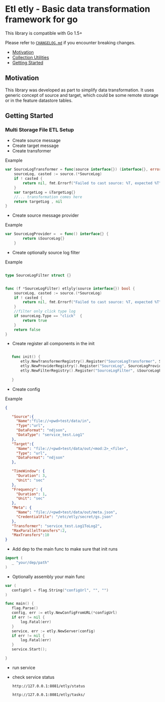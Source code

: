 # Etl etly - Basic data transformation framework for go


This library is compatible with Go 1.5+

Please refer to [`CHANGELOG.md`](CHANGELOG.md) if you encounter breaking changes.

- [Motivation](#Motivation)
- [Collection Utilities](#Collection-Utilities)
- [Getting Started](#Getting-Started)



## Motivation
<a name="Motivation"></a>

This library was developed as part to simplify data transformation.
It uses generic concept of source and target, which could be some remote storage
or in the feature datastore tables.

<a name="Getting-Started"></a>
## Getting Started
### Multi Storage File ETL Setup

- Create source message
- Create target message
- Create transformer 

Example
```go
var SourceLogTransformer = func(source interface{}) (interface{}, error) {
	sourceLog, casted := source.(*SourceLog)
	if ! casted {
		return nil, fmt.Errorf("Failed to cast source: %T, expected %T", source, &SourceLog{})
	}
	var targetLog = &TargetLog{}
	//... transformation comes here
	return targetLog , nil
}

```
- Create source message provider

Example
```go
var SourceLogProvider =  = func() interface{} {
		return &SourceLog{}
	}

```

 - Create optionally source log filter

Example

```go

type SourceLogFilter struct {}


func (f *SourceLogFilter) etlyly(source interface{}) bool {
    sourceLog, casted := source.(*SourceLog)
	if ! casted {
		return nil, fmt.Errorf("Failed to cast source: %T, expected %T", source, &SourceLog{})
	}
	//filter only click type log
	if sourceLog.Type == "click"  {
	    return true
	}
	return false
}

```

 - Create register all components in the init
 
 ```go

    func init() {
    	etly.NewTransformerRegistry().Register("SourceLogTransformer", SourceLogTransformer)
    	etly.NewProviderRegistry().Register("SourceLog", SourceLogProvider)
    	etly.NewFilterRegistry().Register("SourceLogFilter", &SourceLogFilter{})
      
    }


 ```
 
 - Create config
 
 Example
```json
{

   "Source":{
     "Name":"file://<pwd>test/data/in",
     "Type":"url",
     "DataFormat": "ndjson",
     "DataType": "service_test.Log1"
   },
   "Target":{
     "Name": "file://<pwd>test/data/out/<mod:2>_<file>",
     "Type": "url",
     "DataFormat": "ndjson"
   },

   "TimeWindow": {
     "Duration": 3,
     "Unit": "sec"
   },
   "Frequency": {
     "Duration": 1,
     "Unit": "sec"
   },
   "Meta": {
     "Name": "file://<pwd>test/data/out/meta.json",
     "CredentialFile": "/etc/etly/secret/gs.json"
   },
   "Transformer": "service_test.Log1ToLog2",
   "MaxParallelTransfers":2,
   "MaxTransfers":10
}
```



 -  Add dep to the main func to make sure that init runs
 
 ```go
import (
	_ "your/dep/path"
)
```

 
 - Optionally assembly your main func
 
 ```go
var (
	configUrl = flag.String("configUrl", "", "")
)

func main() {
	flag.Parse()
	config, err := etly.NewConfigFromURL(*configUrl)
	if err != nil {
		log.Fatal(err)
	}
	service, err := etly.NewServer(config)
	if err != nil {
		log.Fatal(err)
	}
	service.Start();

}

```

  - run service

  - check service status 
    
        http://127.0.0.1:8081/etly/status
        
        http://127.0.0.1:8081/etly/tasks/
       
        
 